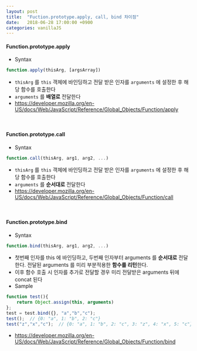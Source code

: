 ```yaml
---
layout: post
title:  "Fuction.prototype.apply, call, bind 차이점"
date:   2018-06-28 17:00:00 +0900
categories: vanillaJS
---
```


#### Function.prototype.apply
- Syntax
```javascript
function.apply(thisArg, [argsArray])
```
- `thisArg` 를 `this` 객체에 바인딩하고 전달 받은 인자를 `arguments` 에 설정한 후 해당 함수를 호출한다
- `arguments` 를 **배열로** 전달한다
- <https://developer.mozilla.org/en-US/docs/Web/JavaScript/Reference/Global_Objects/Function/apply>

<br>

#### Function.prototype.call
- Syntax
```javascript
function.call(thisArg, arg1, arg2, ...)
```
- `thisArg` 를 `this` 객체에 바인딩하고 전달 받은 인자를 `arguments` 에 설정한 후 해당 함수를 호출한다
- `arguments` 를 **순서대로** 전달한다
- <https://developer.mozilla.org/en-US/docs/Web/JavaScript/Reference/Global_Objects/Function/call>

<br>

#### Function.prototype.bind
- Syntax
```javascript
function.bind(thisArg, arg1, arg2, ...)
```
- 첫번째 인자를 this 에 바인딩하고, 두번째 인자부터 arguments 를 **순서대로** 전달한다. 전달된 arguments 를 미리 부분적용한 **함수를 리턴**한다.
- 이후 함수 호출 시 인자를 추가로 전달할 경우 미리 전달받은 arguments 뒤에 concat 된다
- Sample
```javascript
function test(){
    return Object.assign(this, arguments)
};
test = test.bind({}, "a","b","c");
test();  // {0: "a", 1: "b", 2: "c"}
test("z","x","c");  // {0: "a", 1: "b", 2: "c", 3: "z", 4: "x", 5: "c"}
```
- <https://developer.mozilla.org/en-US/docs/Web/JavaScript/Reference/Global_Objects/Function/bind>

